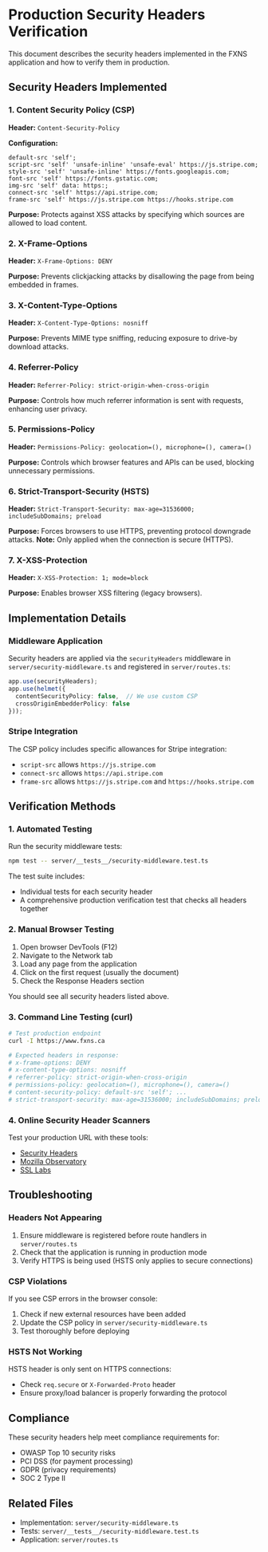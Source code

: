 # Production Security Headers Verification

This document describes the security headers implemented in the FXNS application and how to verify them in production.

## Security Headers Implemented

### 1. Content Security Policy (CSP)
**Header:** `Content-Security-Policy`

**Configuration:**
```
default-src 'self';
script-src 'self' 'unsafe-inline' 'unsafe-eval' https://js.stripe.com;
style-src 'self' 'unsafe-inline' https://fonts.googleapis.com;
font-src 'self' https://fonts.gstatic.com;
img-src 'self' data: https:;
connect-src 'self' https://api.stripe.com;
frame-src 'self' https://js.stripe.com https://hooks.stripe.com
```

**Purpose:** Protects against XSS attacks by specifying which sources are allowed to load content.

### 2. X-Frame-Options
**Header:** `X-Frame-Options: DENY`

**Purpose:** Prevents clickjacking attacks by disallowing the page from being embedded in frames.

### 3. X-Content-Type-Options
**Header:** `X-Content-Type-Options: nosniff`

**Purpose:** Prevents MIME type sniffing, reducing exposure to drive-by download attacks.

### 4. Referrer-Policy
**Header:** `Referrer-Policy: strict-origin-when-cross-origin`

**Purpose:** Controls how much referrer information is sent with requests, enhancing user privacy.

### 5. Permissions-Policy
**Header:** `Permissions-Policy: geolocation=(), microphone=(), camera=()`

**Purpose:** Controls which browser features and APIs can be used, blocking unnecessary permissions.

### 6. Strict-Transport-Security (HSTS)
**Header:** `Strict-Transport-Security: max-age=31536000; includeSubDomains; preload`

**Purpose:** Forces browsers to use HTTPS, preventing protocol downgrade attacks.
**Note:** Only applied when the connection is secure (HTTPS).

### 7. X-XSS-Protection
**Header:** `X-XSS-Protection: 1; mode=block`

**Purpose:** Enables browser XSS filtering (legacy browsers).

## Implementation Details

### Middleware Application
Security headers are applied via the `securityHeaders` middleware in `server/security-middleware.ts` and registered in `server/routes.ts`:

```typescript
app.use(securityHeaders);
app.use(helmet({
  contentSecurityPolicy: false,  // We use custom CSP
  crossOriginEmbedderPolicy: false
}));
```

### Stripe Integration
The CSP policy includes specific allowances for Stripe integration:
- `script-src` allows `https://js.stripe.com`
- `connect-src` allows `https://api.stripe.com`
- `frame-src` allows `https://js.stripe.com` and `https://hooks.stripe.com`

## Verification Methods

### 1. Automated Testing
Run the security middleware tests:
```bash
npm test -- server/__tests__/security-middleware.test.ts
```

The test suite includes:
- Individual tests for each security header
- A comprehensive production verification test that checks all headers together

### 2. Manual Browser Testing
1. Open browser DevTools (F12)
2. Navigate to the Network tab
3. Load any page from the application
4. Click on the first request (usually the document)
5. Check the Response Headers section

You should see all security headers listed above.

### 3. Command Line Testing (curl)
```bash
# Test production endpoint
curl -I https://www.fxns.ca

# Expected headers in response:
# x-frame-options: DENY
# x-content-type-options: nosniff
# referrer-policy: strict-origin-when-cross-origin
# permissions-policy: geolocation=(), microphone=(), camera=()
# content-security-policy: default-src 'self'; ...
# strict-transport-security: max-age=31536000; includeSubDomains; preload
```

### 4. Online Security Header Scanners
Test your production URL with these tools:
- [Security Headers](https://securityheaders.com/)
- [Mozilla Observatory](https://observatory.mozilla.org/)
- [SSL Labs](https://www.ssllabs.com/ssltest/)

## Troubleshooting

### Headers Not Appearing
1. Ensure middleware is registered before route handlers in `server/routes.ts`
2. Check that the application is running in production mode
3. Verify HTTPS is being used (HSTS only applies to secure connections)

### CSP Violations
If you see CSP errors in the browser console:
1. Check if new external resources have been added
2. Update the CSP policy in `server/security-middleware.ts`
3. Test thoroughly before deploying

### HSTS Not Working
HSTS header is only sent on HTTPS connections:
- Check `req.secure` or `X-Forwarded-Proto` header
- Ensure proxy/load balancer is properly forwarding the protocol

## Compliance

These security headers help meet compliance requirements for:
- OWASP Top 10 security risks
- PCI DSS (for payment processing)
- GDPR (privacy requirements)
- SOC 2 Type II

## Related Files
- Implementation: `server/security-middleware.ts`
- Tests: `server/__tests__/security-middleware.test.ts`
- Application: `server/routes.ts`
